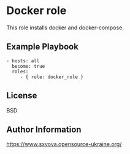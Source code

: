 Docker role
=========

This role installs docker and docker-compose.


Example Playbook
----------------

    - hosts: all
      become: true
      roles:
         - { role: docker_role }

License
-------

BSD

Author Information
------------------

https://www.sxvova.opensource-ukraine.org/
